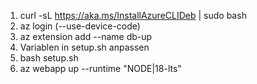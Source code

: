 1. curl -sL https://aka.ms/InstallAzureCLIDeb | sudo bash
2. az login (--use-device-code)
3. az extension add --name db-up
4. Variablen in setup.sh anpassen
5. bash setup.sh
7. az webapp up --runtime "NODE|18-lts"